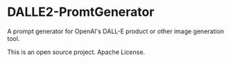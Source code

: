 # DALLE2-PromtGenerator
A prompt generator for OpenAI's DALL-E product or other image generation tool.

This is an open source project.  Apache License.
